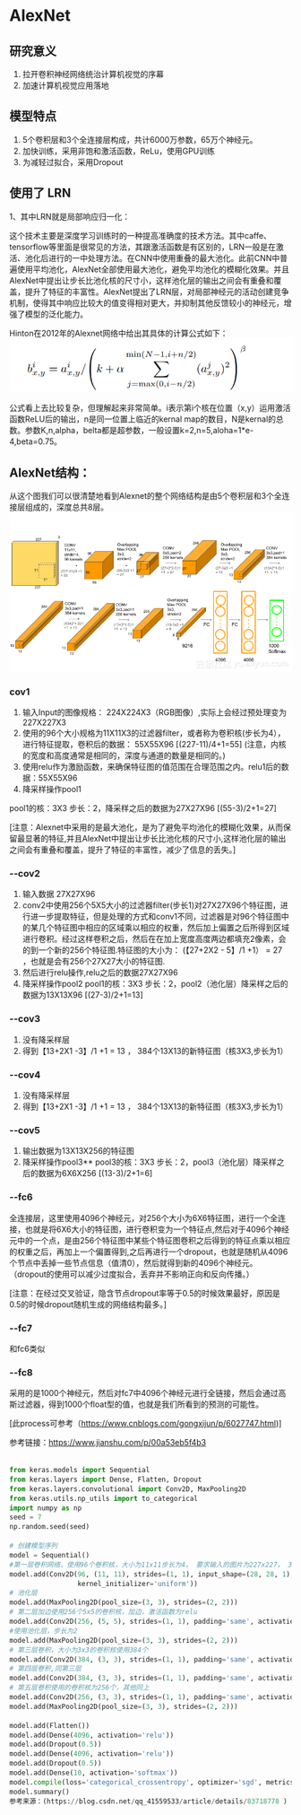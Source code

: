 # AlexNet

## 研究意义

1. 拉开卷积神经网络统治计算机视觉的序幕
2. 加速计算机视觉应用落地


## 模型特点

1. 5个卷积层和3个全连接层构成，共计6000万参数，65万个神经元。
2. 加快训练，采用非饱和激活函数，ReLu，使用GPU训练
3. 为减轻过拟合，采用Dropout

## 使用了 LRN

1、其中LRN就是局部响应归一化：

这个技术主要是深度学习训练时的一种提高准确度的技术方法。其中caffe、tensorflow等里面是很常见的方法，其跟激活函数是有区别的，LRN一般是在激活、池化后进行的一中处理方法。在CNN中使用重叠的最大池化。此前CNN中普遍使用平均池化，AlexNet全部使用最大池化，避免平均池化的模糊化效果。并且AlexNet中提出让步长比池化核的尺寸小，这样池化层的输出之间会有重叠和覆盖，提升了特征的丰富性。AlexNet提出了LRN层，对局部神经元的活动创建竞争机制，使得其中响应比较大的值变得相对更大，并抑制其他反馈较小的神经元，增强了模型的泛化能力。

Hinton在2012年的Alexnet网络中给出其具体的计算公式如下：
![image](https://github.com/xiaoxingchen505/SOA_Deep_Learning/blob/main/images/alex1.png)

公式看上去比较复杂，但理解起来非常简单。i表示第i个核在位置（x,y）运用激活函数ReLU后的输出，n是同一位置上临近的kernal map的数目，N是kernal的总数。参数K,n,alpha，belta都是超参数，一般设置k=2,n=5,aloha=1*e-4,beta=0.75。

## AlexNet结构：

从这个图我们可以很清楚地看到Alexnet的整个网络结构是由5个卷积层和3个全连接层组成的，深度总共8层。
![image](https://github.com/xiaoxingchen505/SOA_Deep_Learning/blob/main/images/alex2.png)



### cov1
1.  输入Input的图像规格： 224X224X3（RGB图像）,实际上会经过预处理变为227X227X3
2.  使用的96个大小规格为11X11X3的过滤器filter，或者称为卷积核(步长为4），进行特征提取，卷积后的数据：
55X55X96 [(227-11)/4+1=55]
(注意，内核的宽度和高度通常是相同的，深度与通道的数量是相同的。)
3.  使用relu作为激励函数，来确保特征图的值范围在合理范围之内。relu1后的数据：55X55X96
4.  降采样操作pool1

pool1的核：3X3 步长：2，降采样之后的数据为27X27X96 [(55-3)/2+1=27]

[注意：Alexnet中采用的是最大池化，是为了避免平均池化的模糊化效果，从而保留最显著的特征,并且AlexNet中提出让步长比池化核的尺寸小,这样池化层的输出之间会有重叠和覆盖，提升了特征的丰富性，减少了信息的丢失。]

### --cov2
1.  输入数据 27X27X96
2.  conv2中使用256个5X5大小的过滤器filter(步长1)对27X27X96个特征图，进行进一步提取特征，但是处理的方式和conv1不同，过滤器是对96个特征图中的某几个特征图中相应的区域乘以相应的权重，然后加上偏置之后所得到区域进行卷积。经过这样卷积之后，然后在在加上宽度高度两边都填充2像素，会的到一个新的256个特征图.特征图的大小为：
(【27+2X2 - 5】/1 +1） = 27 ，也就是会有256个27X27大小的特征图.
3.  然后进行relu操作,relu之后的数据27X27X96
4.  降采样操作pool2
pool1的核：3X3 步长：2，pool2（池化层）降采样之后的数据为13X13X96 [(27-3)/2+1=13]
### --cov3
1.  没有降采样层
2.  得到【13+2X1 -3】/1 +1 = 13 ， 384个13X13的新特征图（核3X3,步长为1）
### --cov4
1.  没有降采样层
2.  得到【13+2X1 -3】/1 +1 = 13 ， 384个13X13的新特征图（核3X3,步长为1）
### --cov5
1.  输出数据为13X13X256的特征图
2.  降采样操作pool3**
    pool3的核：3X3 步长：2，pool3（池化层）降采样之后的数据为6X6X256 [(13-3)/2+1=6]
### --fc6
全连接层，这里使用4096个神经元，对256个大小为6X6特征图，进行一个全连接，也就是将6X6大小的特征图，进行卷积变为一个特征点,然后对于4096个神经元中的一个点，是由256个特征图中某些个特征图卷积之后得到的特征点乘以相应的权重之后，再加上一个偏置得到,之后再进行一个dropout，也就是随机从4096个节点中丢掉一些节点信息（值清0），然后就得到新的4096个神经元。
（dropout的使用可以减少过度拟合，丢弃并不影响正向和反向传播。）

[注意：在经过交叉验证，隐含节点dropout率等于0.5的时候效果最好，原因是0.5的时候dropout随机生成的网络结构最多。]
### --fc7
和fc6类似
### --fc8
采用的是1000个神经元，然后对fc7中4096个神经元进行全链接，然后会通过高斯过滤器，得到1000个float型的值，也就是我们所看到的预测的可能性。

[此process可参考（https://www.cnblogs.com/gongxijun/p/6027747.html)]

参考链接：https://www.jianshu.com/p/00a53eb5f4b3

```python

from keras.models import Sequential
from keras.layers import Dense, Flatten, Dropout
from keras.layers.convolutional import Conv2D, MaxPooling2D
from keras.utils.np_utils import to_categorical
import numpy as np
seed = 7
np.random.seed(seed)

# 创建模型序列
model = Sequential()
#第一层卷积网络，使用96个卷积核，大小为11x11步长为4， 要求输入的图片为227x227， 3个通道，不加边，激活函数使用relu
model.add(Conv2D(96, (11, 11), strides=(1, 1), input_shape=(28, 28, 1), padding='same', activation='relu',
                 kernel_initializer='uniform'))
# 池化层
model.add(MaxPooling2D(pool_size=(3, 3), strides=(2, 2)))
# 第二层加边使用256个5x5的卷积核，加边，激活函数为relu
model.add(Conv2D(256, (5, 5), strides=(1, 1), padding='same', activation='relu', kernel_initializer='uniform'))
#使用池化层，步长为2
model.add(MaxPooling2D(pool_size=(3, 3), strides=(2, 2)))
# 第三层卷积，大小为3x3的卷积核使用384个
model.add(Conv2D(384, (3, 3), strides=(1, 1), padding='same', activation='relu', kernel_initializer='uniform'))
# 第四层卷积,同第三层
model.add(Conv2D(384, (3, 3), strides=(1, 1), padding='same', activation='relu', kernel_initializer='uniform'))
# 第五层卷积使用的卷积核为256个，其他同上
model.add(Conv2D(256, (3, 3), strides=(1, 1), padding='same', activation='relu', kernel_initializer='uniform'))
model.add(MaxPooling2D(pool_size=(3, 3), strides=(2, 2)))

model.add(Flatten())
model.add(Dense(4096, activation='relu'))
model.add(Dropout(0.5))
model.add(Dense(4096, activation='relu'))
model.add(Dropout(0.5))
model.add(Dense(10, activation='softmax'))
model.compile(loss='categorical_crossentropy', optimizer='sgd', metrics=['accuracy'])
model.summary()
参考来源：(https://blog.csdn.net/qq_41559533/article/details/83718778 )

```
